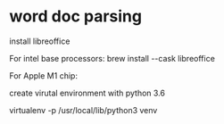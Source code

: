 # word doc parsing


install libreoffice 


For intel base processors: 
brew install --cask libreoffice

For Apple M1 chip:



create virutal environment with python 3.6

virtualenv -p /usr/local/lib/python3 venv

